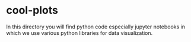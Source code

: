 # cool-plots
In this directory you will find python code especially jupyter notebooks in which we use various python libraries 
for data visualization.
